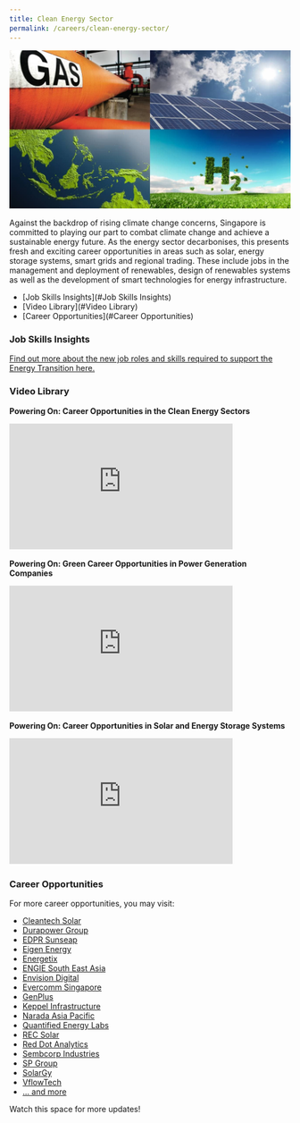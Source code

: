 ```yaml
---
title: Clean Energy Sector
permalink: /careers/clean-energy-sector/
---
```

![Clean Energy Cover](/images/careers/clean_energy_cover.jpg)

Against the backdrop of rising climate change concerns, Singapore is committed to playing our part to combat climate change and achieve a sustainable energy future. As the energy sector decarbonises, this presents fresh and exciting career opportunities in areas such as solar, energy storage systems, smart grids and regional trading. These include jobs in the management and deployment of renewables, design of renewables systems as well as the development of smart technologies for energy infrastructure.

* [Job Skills Insights](#Job Skills Insights)
* [Video Library](#Video Library)
* [Career Opportunities](#Career Opportunities)

<a id="Job Skills Insights" href=""></a>
### Job Skills Insights

<a href="/files/careers/ema-infographic-fa.pdf" target="_blank">Find out more about the new job roles and skills required to support the Energy Transition here.</a>

<a id="Video Library" href=""></a>
### Video Library
**Powering On: Career Opportunities in the Clean Energy Sectors**
<iframe width="400" height="225" src="https://www.youtube.com/embed/ZLepG3Bnic0" frameborder="0" allowfullscreen=""></iframe>

**Powering On: Green Career Opportunities in Power Generation Companies**
<iframe width="400" height="225" src="https://www.youtube.com/embed/A7YVR0cqxpU" frameborder="0" allowfullscreen=""></iframe>

**Powering On: Career Opportunities in Solar and Energy Storage Systems**
<iframe width="400" height="225" src="https://www.youtube.com/embed/snXa5De8w3Y" frameborder="0" allowfullscreen=""></iframe>

<a id="Career Opportunities" href=""></a>
### Career Opportunities

For more career opportunities, you may visit:

* <a href="https://cleantechsolar.com/contact/careers/" target="_blank">Cleantech Solar</a>
* <a href="https://www.linkedin.com/company/durapower-holdings/jobs/" target="_blank">Durapower Group</a>
* <a href="https://sg.linkedin.com/company/sunseap" target="_blank">EDPR Sunseap</a>
* <a href="https://www.mycareersfuture.gov.sg/companies/eigen-energy-201528331C" target="_blank">Eigen Energy</a>
* <a href="https://www.energetix.sg/careers.html" target="_blank">Energetix</a>
* <a href="https://www.engie-sea.com/careers" target="_blank">ENGIE South East Asia</a>
* <a href="https://www.mycareersfuture.gov.sg/companies/envision-digital-international-201734401W" target="_blank">Envision Digital</a>
* <a href="https://www.linkedin.com/company/evercomm-singapore/jobs/" target="_blank">Evercomm Singapore</a>
* <a href="https://www.mycareersfuture.gov.sg/companies/genplus-201302636Whttps://www.mycareersfuture.gov.sg/companies/genplus-201302636W" target="_blank">GenPlus</a>
* <a href="https://www.kepinfra.com/en/careers/" target="_blank">Keppel Infrastructure</a>
* <a href="https://www.linkedin.com/company/narada-asia-pacific-pte-ltd/jobs/" target="_blank">Narada Asia Pacific</a>
* <a href="https://www.mycareersfuture.gov.sg/companies/quantified-energy-labs-201902334N" target="_blank">Quantified Energy Labs</a>
* <a href="https://www.recgroup.com/en/green-your-career" target="_blank">REC Solar</a>
* <a href="https://www.rda.ai/jobs" target="_blank">Red Dot Analytics</a>
* <a href="https://www.sembcorp.com/en/careers" target="_blank">Sembcorp Industries</a>
* <a href="https://www.spgroup.com.sg/about-us/our-people" target="_blank">SP Group</a>
* <a href="http://solargy.com.sg/new/index.php?route=news/ncategory&ncat=59_65" target="_blank">SolarGy</a>
* <a href="https://www.linkedin.com/jobs/vflowtech-jobs-worldwide/?currentJobId=3360556213&f_C=20451295" target="_blank">VflowTech</a>
* <a href="https://www.mycareersfuture.gov.sg/search?search=Clean%20Energy&sortBy=relevancy&page=0" target="_blank">... and more</a>

Watch this space for more updates!
